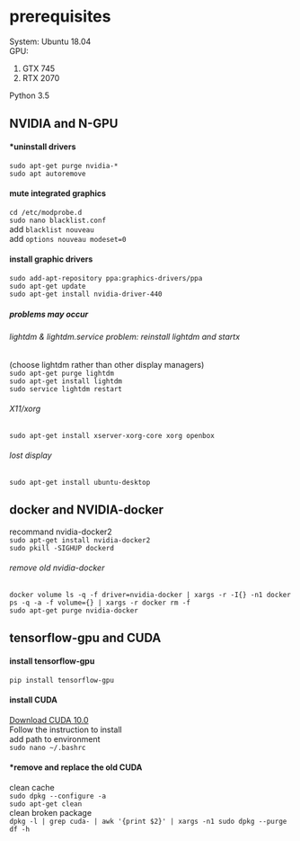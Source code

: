# prerequisites
System: Ubuntu 18.04  
GPU:  
1. GTX 745
2. RTX 2070  

Python 3.5

## NVIDIA and N-GPU
#### *uninstall drivers
`sudo apt-get purge nvidia-*`  
`sudo apt autoremove`  

#### mute integrated graphics
`cd /etc/modprobe.d`  
`sudo nano blacklist.conf`  
add `blacklist nouveau`  
add `options nouveau modeset=0`  

#### install graphic drivers
`sudo add-apt-repository ppa:graphics-drivers/ppa`  
`sudo apt-get update`  
`sudo apt-get install nvidia-driver-440`  

##### problems may occur 
###### lightdm & lightdm.service problem: reinstall lightdm and startx
(choose lightdm rather than other display managers)   
`sudo apt-get purge lightdm`  
`sudo apt-get install lightdm`  
`sudo service lightdm restart`  
  
###### X11/xorg
`sudo apt-get install xserver-xorg-core xorg openbox`  
  
###### lost display
`sudo apt-get install ubuntu-desktop`  


## docker and NVIDIA-docker
recommand nvidia-docker2  
`sudo apt-get install nvidia-docker2`  
`sudo pkill -SIGHUP dockerd`
###### remove old nvidia-docker
`docker volume ls -q -f driver=nvidia-docker | xargs -r -I{} -n1 docker ps -q -a -f volume={} | xargs -r docker rm -f`  
`sudo apt-get purge nvidia-docker`

## tensorflow-gpu and CUDA
#### install tensorflow-gpu
`pip install tensorflow-gpu`

#### install CUDA
[Download CUDA 10.0](https://developer.nvidia.com/cuda-10.0-download-archive?target_os=Linux&target_arch=x86_64&target_distro=Ubuntu&target_version=1804&target_type=runfilelocal)  
Follow the instruction to install  
add path to environment  
`sudo nano ~/.bashrc`  


#### *remove and replace the old CUDA
clean cache  
`sudo dpkg --configure -a`  
`sudo apt-get clean`  
clean broken package  
`dpkg -l | grep cuda- | awk '{print $2}' | xargs -n1 sudo dpkg --purge`  
`df -h`  
